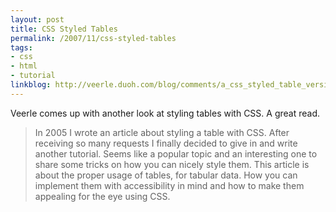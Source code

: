 ```yaml
---
layout: post
title: CSS Styled Tables
permalink: /2007/11/css-styled-tables
tags:
- css
- html
- tutorial
linkblog: http://veerle.duoh.com/blog/comments/a_css_styled_table_version_2/
---
```


Veerle comes up with another look at styling tables with CSS. A great read.

> In 2005 I wrote an article about styling a table with CSS. After
> receiving so many requests I finally decided to give in and write
> another tutorial. Seems like a popular topic and an interesting
> one to share some tricks on how you can nicely style them. This
> article is about the proper usage of tables, for tabular data. How you
> can implement them with accessibility in mind and how to make them
> appealing for the eye using CSS.

